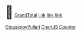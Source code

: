 <span style="font-size:40px">👋</span>
<a href="https://o03jl3.mimo.run/in.html">GrandTotal</a> 
<a href="https://7cqupg.mimo.run/index.html">link</a> 
<a href="https://7cqupg.mimo.run/index.html">link</a> 
<a href="https://asl2gj.mimo.run/index.html">link</a> 

<a href="https://5mv5n0.mimo.run/index.html">OtpusknoyPullari</a> 
<a href="https://clm2mk.mimo.run/index.html">ChartJS</a> 
<a href="https://0ihpyg.mimo.run/index.html">Counter</a> 
